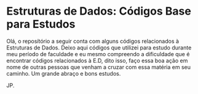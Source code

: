 # Estruturas de Dados: Códigos Base para Estudos

<p>Olá, o reposítório a seguir conta com alguns códigos relacionados à Estruturas de Dados. Deixo aqui códigos que utilizei para estudo durante meu período de faculdade e eu mesmo compreendo a dificuldade que é encontrar códigos relacionados à E.D, dito isso, faço essa boa ação em nome de outras pessoas que venham a cruzar com essa matéria em seu caminho. Um grande abraço e bons estudos.</p>


JP.
